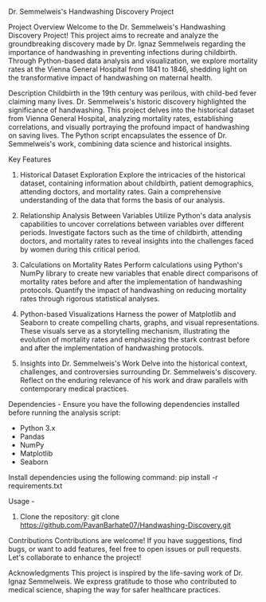 Dr. Semmelweis's Handwashing Discovery Project

Project Overview
Welcome to the Dr. Semmelweis's Handwashing Discovery Project! This project aims to recreate and analyze the groundbreaking discovery made by Dr. Ignaz Semmelweis regarding the importance of handwashing in preventing infections during childbirth. Through Python-based data analysis and visualization, we explore mortality rates at the Vienna General Hospital from 1841 to 1846, shedding light on the transformative impact of handwashing on maternal health.

Description
Childbirth in the 19th century was perilous, with child-bed fever claiming many lives. Dr. Semmelweis's historic discovery highlighted the significance of handwashing. This project delves into the historical dataset from Vienna General Hospital, analyzing mortality rates, establishing correlations, and visually portraying the profound impact of handwashing on saving lives. The Python script encapsulates the essence of Dr. Semmelweis's work, combining data science and historical insights.

Key Features
1. Historical Dataset Exploration
Explore the intricacies of the historical dataset, containing information about childbirth, patient demographics, attending doctors, and mortality rates. Gain a comprehensive understanding of the data that forms the basis of our analysis.

2. Relationship Analysis Between Variables
Utilize Python's data analysis capabilities to uncover correlations between variables over different periods. Investigate factors such as the time of childbirth, attending doctors, and mortality rates to reveal insights into the challenges faced by women during this critical period.

3. Calculations on Mortality Rates
Perform calculations using Python's NumPy library to create new variables that enable direct comparisons of mortality rates before and after the implementation of handwashing protocols. Quantify the impact of handwashing on reducing mortality rates through rigorous statistical analyses.

4. Python-based Visualizations
Harness the power of Matplotlib and Seaborn to create compelling charts, graphs, and visual representations. These visuals serve as a storytelling mechanism, illustrating the evolution of mortality rates and emphasizing the stark contrast before and after the implementation of handwashing protocols.

5. Insights into Dr. Semmelweis's Work
Delve into the historical context, challenges, and controversies surrounding Dr. Semmelweis's discovery. Reflect on the enduring relevance of his work and draw parallels with contemporary medical practices.

Dependencies -
Ensure you have the following dependencies installed before running the analysis script:

- Python 3.x
- Pandas
- NumPy
- Matplotlib
- Seaborn

Install dependencies using the following command:
pip install -r requirements.txt

Usage -
1. Clone the repository:
git clone https://github.com/PavanBarhate07/Handwashing-Discovery.git

Contributions
Contributions are welcome! If you have suggestions, find bugs, or want to add features, feel free to open issues or pull requests. Let's collaborate to enhance the project!

Acknowledgments
This project is inspired by the life-saving work of Dr. Ignaz Semmelweis. We express gratitude to those who contributed to medical science, shaping the way for safer healthcare practices.

